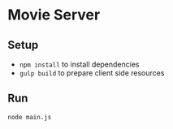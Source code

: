 # Movie Server
## Setup
- `npm install` to install dependencies
- `gulp build` to prepare client side resources
## Run
`node main.js`
